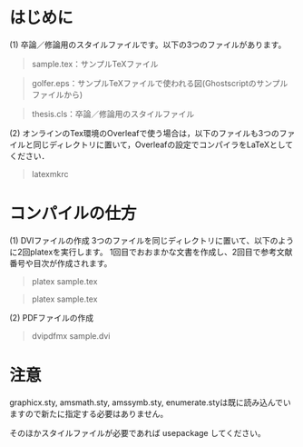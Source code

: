 # はじめに

(1) 卒論／修論用のスタイルファイルです。以下の3つのファイルがあります。

> sample.tex：サンプルTeXファイル

> golfer.eps：サンプルTeXファイルで使われる図(Ghostscriptのサンプルファイルから)

> thesis.cls：卒論／修論用のスタイルファイル

(2) オンラインのTex環境のOverleafで使う場合は，以下のファイルも3つのファイルと同じディレクトリに置いて，Overleafの設定でコンパイラをLaTeXとしてください．

> latexmkrc

# コンパイルの仕方

(1) DVIファイルの作成
3つのファイルを同じディレクトリに置いて、以下のように2回platexを実行します。
1回目でおおまかな文書を作成し、2回目で参考文献番号や目次が作成されます。

> platex sample.tex

> platex sample.tex

(2) PDFファイルの作成

> dvipdfmx sample.dvi

# 注意

graphicx.sty, amsmath.sty, amssymb.sty, enumerate.styは既に読み込んでいますので新たに指定する必要はありません。

そのほかスタイルファイルが必要であれば usepackage してください。
